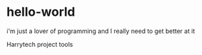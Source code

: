 # hello-world
i'm just a lover of programming and I really need to get better at it

Harrytech project tools
